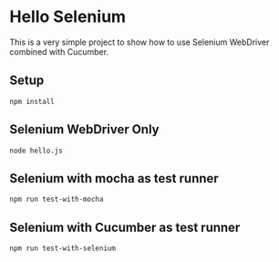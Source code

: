 # Hello Selenium

This is a very simple project to show how to use Selenium WebDriver combined with Cucumber.

## Setup

`npm install`

## Selenium WebDriver Only

`node hello.js`

## Selenium with mocha as test runner

`npm run test-with-mocha`

## Selenium with Cucumber as test runner

`npm run test-with-selenium`